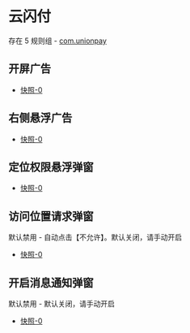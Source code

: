# 云闪付

存在 5 规则组 - [com.unionpay](/src/apps/com.unionpay.ts)

## 开屏广告

- [快照-0](https://gkd-kit.gitee.io/import/12705391)

## 右侧悬浮广告

- [快照-0](https://gkd-kit.gitee.io/import/12695699)

## 定位权限悬浮弹窗

- [快照-0](https://gkd-kit.gitee.io/import/12694508)

## 访问位置请求弹窗

默认禁用 - 自动点击【不允许】。默认关闭，请手动开启

- [快照-0](https://gkd-kit.gitee.io/import/12695773)

## 开启消息通知弹窗

默认禁用 - 默认关闭，请手动开启

- [快照-0](https://gkd-kit.gitee.io/import/12695736)
